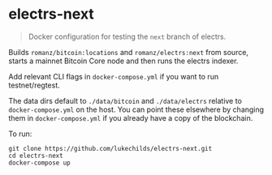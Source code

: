 # electrs-next

> Docker configuration for testing the `next` branch of electrs.

Builds `romanz/bitcoin:locations` and `romanz/electrs:next` from source, starts a mainnet Bitcoin Core node and then runs the electrs indexer.

Add relevant CLI flags in `docker-compose.yml` if you want to run testnet/regtest.

The data dirs default to `./data/bitcoin` and `./data/electrs` relative to `docker-compose.yml` on the host. You can point these elsewhere by changing them in `docker-compose.yml` if you already have a copy of the blockchain.

To run:

```
git clone https://github.com/lukechilds/electrs-next.git
cd electrs-next
docker-compose up
```

